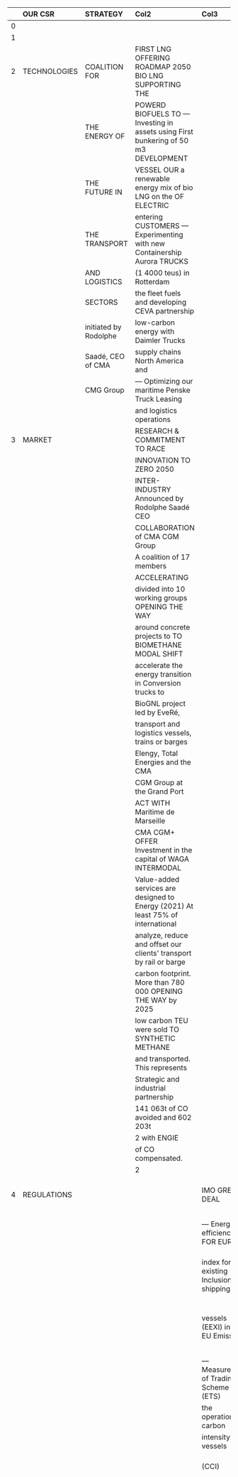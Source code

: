 |    | OUR CSR      | STRATEGY              | Col2                                                                                | Col3                                     | Col4   | Col5   | On the way to                | Col7                                           | Col8                        |
|---:|:-------------|:----------------------|:------------------------------------------------------------------------------------|:-----------------------------------------|:-------|:-------|:-----------------------------|:-----------------------------------------------|:----------------------------|
|  0 |              |                       |                                                                                     |                                          |        |        |                              |                                                |                             |
|  1 |              |                       |                                                                                     |                                          |        |        |                              |                                                |                             |
|  2 | TECHNOLOGIES | COALITION FOR         | FIRST LNG OFFERING ROADMAP 2050 BIO LNG SUPPORTING THE                              |                                          |        |        | 100                          |                                                | 100                         |
|    |              | THE ENERGY OF         | POWERD BIOFUELS TO — Investing in assets using First bunkering of 50 m3 DEVELOPMENT |                                          |        |        | REDUCE ENERGY 44 LNG-POWERED |                                                | A FULL                      |
|    |              | THE FUTURE IN         | VESSEL OUR a renewable energy mix of bio LNG on the OF ELECTRIC                     |                                          |        |        | CONSUMPTION VESSELS          |                                                | COMMITMENT                  |
|    |              | THE TRANSPORT         | entering CUSTOMERS — Experimenting with new Containership Aurora TRUCKS             |                                          |        |        | Objective of 100% LED        |                                                | TO RENEWABLE                |
|    |              | AND LOGISTICS         | (1 4000 teus) in Rotterdam                                                          |                                          |        |        | lighting in CEVA Logistics   |                                                | ENERGY                      |
|    |              | SECTORS               | the fleet fuels and developing CEVA partnership                                     |                                          |        |        | warehouses                   |                                                | 1 800 000 m2 photovoltaic   |
|    |              | initiated by Rodolphe | low-carbon energy with Daimler Trucks                                               |                                          |        |        |                              |                                                | panels and 100% renewable   |
|    |              | Saadé, CEO of CMA     | supply chains North America and                                                     |                                          |        |        |                              |                                                | electricity by 2025 in CEVA |
|    |              | CMG Group             | — Optimizing our maritime Penske Truck Leasing                                      |                                          |        |        |                              |                                                | Logistics warehouses        |
|    |              |                       | and logistics operations                                                            |                                          |        |        |                              |                                                |                             |
|  3 | MARKET       |                       | RESEARCH & COMMITMENT TO RACE                                                       |                                          |        |        |                              |                                                |                             |
|    |              |                       | INNOVATION TO ZERO 2050                                                             |                                          |        |        |                              |                                                |                             |
|    |              |                       | INTER-INDUSTRY Announced by Rodolphe Saadé CEO                                      |                                          |        |        |                              |                                                |                             |
|    |              |                       | COLLABORATION of CMA CGM Group                                                      |                                          |        |        |                              |                                                |                             |
|    |              |                       | A coalition of 17 members                                                           |                                          |        |        |                              |                                                |                             |
|    |              |                       | ACCELERATING                                                                        |                                          |        |        |                              |                                                |                             |
|    |              |                       | divided into 10 working groups OPENING THE WAY                                      |                                          |        |        |                              |                                                |                             |
|    |              |                       | around concrete projects to TO BIOMETHANE MODAL SHIFT                               |                                          |        |        |                              |                                                |                             |
|    |              |                       | accelerate the energy transition in Conversion trucks to                            |                                          |        |        |                              |                                                |                             |
|    |              |                       | BioGNL project led by EveRé,                                                        |                                          |        |        |                              |                                                |                             |
|    |              |                       | transport and logistics vessels, trains or barges                                   |                                          |        |        |                              |                                                |                             |
|    |              |                       | Elengy, Total Energies and the CMA                                                  |                                          |        |        |                              |                                                |                             |
|    |              |                       | CGM Group at the Grand Port                                                         |                                          |        |        |                              |                                                |                             |
|    |              |                       | ACT WITH Maritime de Marseille                                                      |                                          |        |        |                              |                                                |                             |
|    |              |                       | CMA CGM+ OFFER Investment in the capital of WAGA INTERMODAL                         |                                          |        |        |                              |                                                |                             |
|    |              |                       | Value-added services are designed to Energy (2021) At least 75% of international    |                                          |        |        |                              |                                                |                             |
|    |              |                       | analyze, reduce and offset our clients' transport by rail or barge                  |                                          |        |        |                              |                                                |                             |
|    |              |                       | carbon footprint. More than 780 000 OPENING THE WAY by 2025                         |                                          |        |        |                              |                                                |                             |
|    |              |                       | low carbon TEU were sold TO SYNTHETIC METHANE                                       |                                          |        |        |                              |                                                |                             |
|    |              |                       | and transported. This represents                                                    |                                          |        |        |                              |                                                |                             |
|    |              |                       | Strategic and industrial partnership                                                |                                          |        |        |                              |                                                |                             |
|    |              |                       | 141 063t of CO avoided and 602 203t                                                 |                                          |        |        |                              |                                                |                             |
|    |              |                       | 2 with ENGIE                                                                        |                                          |        |        |                              |                                                |                             |
|    |              |                       | of CO compensated.                                                                  |                                          |        |        |                              |                                                |                             |
|    |              |                       | 2                                                                                   |                                          |        |        |                              |                                                |                             |
|  4 | REGULATIONS  |                       |                                                                                     | IMO GREEN DEAL                           |        |        |                              | GREEN PACT GREEN PACT                          |                             |
|    |              |                       |                                                                                     | — Energy efficiency FOR EUROPE           |        |        |                              | FOR EUROPE FOR EUROPE                          |                             |
|    |              |                       |                                                                                     | index for existing Inclusion of shipping |        |        |                              | Reduction targets for Net Zero across          |                             |
|    |              |                       |                                                                                     | vessels (EEXI) in the EU Emissions       |        |        |                              | the carbon intensity all sectors by 2050       |                             |
|    |              |                       |                                                                                     | — Measurement of Trading Scheme (ETS)    |        |        |                              | of fuels used by ships (2025)                  |                             |
|    |              |                       |                                                                                     | the operational carbon                   |        |        |                              | IMO                                            |                             |
|    |              |                       |                                                                                     | intensity of vessels                     |        |        |                              | Reduction of total                             |                             |
|    |              |                       |                                                                                     | (CCI)                                    |        |        |                              | GHG emissions by                               |                             |
|    |              |                       |                                                                                     |                                          |        |        |                              | at least 50%                                   |                             |
|    |              |                       |                                                                                     |                                          |        |        |                              | compared to 2008                               |                             |
|    |              |                       |                                                                                     |                                          |        |        |                              | in 2050                                        |                             |
|    |              |                       |                                                                                     |                                          |        |        |                              | target to reduce                               |                             |
|    |              |                       |                                                                                     |                                          |        |        |                              | GREEN PACT IMO                                 |                             |
|    |              |                       |                                                                                     |                                          |        |        |                              | emissions by 70%                               |                             |
|    |              |                       |                                                                                     |                                          |        |        |                              | FOR EUROPE target to reduce per transport unit |                             |
|    |              |                       |                                                                                     |                                          |        |        |                              | Cold ironing emissions by 40% compared to 2008 |                             |
|    |              |                       |                                                                                     |                                          |        |        |                              | systems (2030) per transport unit in 2050      |                             |
|    |              |                       |                                                                                     |                                          |        |        |                              | compared to 2008                               |                             |
|    |              |                       |                                                                                     |                                          |        |        |                              | (2030)                                         |                             |
|  5 |              | 19                    | 20                                                                                  | 21 22                                    |        | 23 24  |                              |                                                |                             |
|  6 |              | 20                    | 20                                                                                  | 20 20                                    |        | 20 20  |                              |                                                |                             |
|    |              |                       |                                                                                     | - 2 8 -                                  |        |        |                              |                                                |                             |